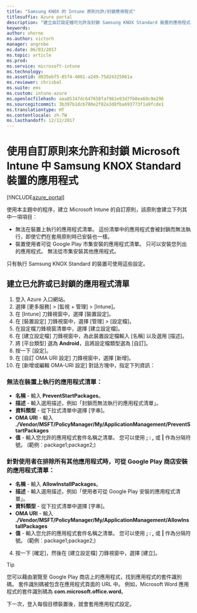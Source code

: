 ```yaml
---
title: "Samsung KNOX 的 Intune 原則允許/封鎖應用程式"
titlesuffix: Azure portal
description: "建立自訂設定檔可允許及封鎖 Samsung KNOX Standard 裝置的應用程式。"
keywords: 
author: vhorne
ms.author: victorh
manager: angrobe
ms.date: 06/03/2017
ms.topic: article
ms.prod: 
ms.service: microsoft-intune
ms.technology: 
ms.assetid: d035ebf5-85f4-4001-a249-75d24325061a
ms.reviewer: chrisbal
ms.suite: ems
ms.custom: intune-azure
ms.openlocfilehash: aaa85347dc647658faf981e93d7fb0ea60c9e296
ms.sourcegitcommit: 3b397b1dcb780e2f82a3d8fba693773f1a9fcde1
ms.translationtype: HT
ms.contentlocale: zh-TW
ms.lasthandoff: 12/12/2017
---
```

# <a name="use-custom-policies-to-allow-and-block-apps-for-samsung-knox-standard-devices-in-microsoft-intune"></a>使用自訂原則來允許和封鎖 Microsoft Intune 中 Samsung KNOX Standard 裝置的應用程式

[!INCLUDE[azure_portal](./includes/azure_portal.md)]

使用本主題中的程序，建立 Microsoft Intune 的自訂原則，該原則會建立下列其中一項項目︰

- 無法在裝置上執行的應用程式清單。 這份清單中的應用程式會被封鎖而無法執行，即使它們在套用原則時已安裝也一樣。
- 裝置使用者可從 Google Play 市集安裝的應用程式清單。 只可以安裝您列出的應用程式。 無法從市集安裝其他應用程式。

只有執行 Samsung KNOX Standard 的裝置可使用這些設定。

## <a name="create-an-allowed-or-blocked-app-list"></a>建立已允許或已封鎖的應用程式清單

1. 登入 Azure 入口網站。
2. 選擇 [更多服務]  >  [監視 + 管理]  >  [Intune]。
3. 在 [Intune] 刀鋒視窗中，選擇 [裝置設定]。
2. 在 [裝置設定] 刀鋒視窗中，選擇 [管理]  >  [設定檔]。
2. 在設定檔刀鋒視窗清單中，選擇 [建立設定檔]。
3. 在 [建立設定檔] 刀鋒視窗中，為此裝置設定檔輸入 [名稱] 以及選用 [描述]。
2. 將 [平台類型] 選為 **Android**，且將設定檔類型選為 [自訂]。
3. 按一下 [設定]。
3. 在 [自訂 OMA URI 設定] 刀鋒視窗中，選擇 [新增]。
4. 在 [新增或編輯 OMA-URI 設定] 對話方塊中，指定下列資訊：

### <a name="for-a-list-of-apps-that-are-blocked-from-running-on-the-device"></a>無法在裝置上執行的應用程式清單：

- **名稱** - 輸入 **PreventStartPackages**。
- **描述** - 輸入選用描述，例如「封鎖而無法執行的應用程式清單」。
-   **資料類型** - 從下拉式清單中選擇 [字串]。
-   **OMA URI** - 輸入 **./Vendor/MSFT/PolicyManager/My/ApplicationManagement/PreventStartPackages**
-   **值** - 輸入您允許的應用程式套件名稱之清單。 您可以使用 **; : ,** 或 **|** 作為分隔符號。 (範例︰package1;package2;)

### <a name="for-a-list-of-apps-that-users-are-allowed-to-install-from-the-google-play-store-while-excluding-all-other-apps"></a>針對使用者在排除所有其他應用程式時，可從 Google Play 商店安裝的應用程式清單：
- **名稱** - 輸入 **AllowInstallPackages**。
- **描述** - 輸入選用描述，例如「使用者可從 Google Play 安裝的應用程式清單」。
- **資料類型** - 從下拉式清單中選擇 [字串]。
- **OMA URI** - 輸入 **./Vendor/MSFT/PolicyManager/My/ApplicationManagement/AllowInstallPackages**
- **值** - 輸入您允許的應用程式套件名稱之清單。 您可以使用 **; : ,** 或 **|** 作為分隔符號。 (範例︰package1;package2;)

4. 按一下 [確定]，然後在 [建立設定檔] 刀鋒視窗中，選擇 [建立]。

>[!TIP]
> 您可以藉由瀏覽至 Google Play 商店上的應用程式，找到應用程式的套件識別碼。 套件識別碼被包含在應用程式頁面的 URL 中。 例如，Microsoft Word 應用程式的套件識別碼為 **com.microsoft.office.word**。

下一次，登入每個目標裝置後，就會套用應用程式設定。


<!---## Assign the custom profile--->
